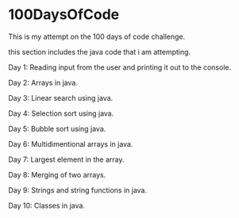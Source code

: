 # 100DaysOfCode
This is my attempt on the 100 days of code challenge.

 this section includes the java code that i am attempting.


Day 1:
Reading input from the user and printing it out to the console.

Day 2:
Arrays in java.

Day 3:
Linear search using java.

Day 4:
Selection sort using java.

Day 5:
Bubble sort using java.

Day 6:
Multidimentional arrays in java.

Day 7:
Largest element in the array.

Day 8:
Merging of two arrays.

Day 9:
Strings and string functions in java.

Day 10:
Classes in java.
